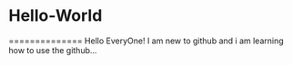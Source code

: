# Hello-World
==============
Hello EveryOne!
I am new to github and i am learning how to use the github...
